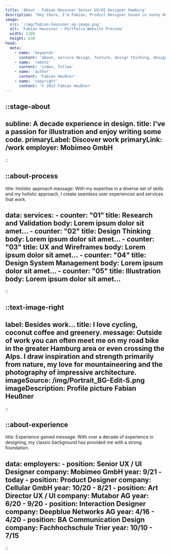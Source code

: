 ```yaml
---
title: 'About · Fabian Heussner Senior UX/UI Designer Hamburg'
description: "Hey there, I'm Fabian, Product Designer based in sunny Hamburg."
image:
  src: '/img/fabian-heussner_og-image.png'
  alt: 'Fabian Heussner · Portfolio Website Preview'
  width: 1200
  height: 630
head:
  meta:
    - name: 'keywords'
      content: 'about, service design, feature, design thinking, design, ux, ui, ux/ui, product design, designer, agile, ux research, wireframes, prototyping, ux writing, design systems, components, figma, hamburg'
    - name: 'robots'
      content: 'index, follow'
    - name: 'author'
      content: 'Fabian Heußner'
    - name: 'copyright'
      content: '© 2023 Fabian Heußner'
---
```




::stage-about
---
subline: A decade experience in design.
title: I've a passion for illustration and enjoy writing some code.
primaryLabel: Discover work
primaryLink: /work
employer: Mobimeo GmbH
---
::

::about-process
---
title: Holistic approach
message: With my expertise in a diverse set of skills and my holistic approach, I create seamless user experiences and services that work. 

data:
    services:
      - counter: "01"
        title: Research and Validation
        body: Lorem ipsum dolor sit amet…
      - counter: "02"
        title: Design Thinking
        body: Lorem ipsum dolor sit amet…
      - counter: "03"
        title: UX and Wireframes
        body: Lorem ipsum dolor sit amet…
      - counter: "04"
        title: Design System Management
        body: Lorem ipsum dolor sit amet…
      - counter: "05"
        title: Illustration
        body: Lorem ipsum dolor sit amet…     
---
::


::text-image-right
---
label: Besides work…
title: I love cycling, coconut coffee and greenery.
message: Outside of work you can often meet me on my road bike in the greater Hamburg area or even crossing the Alps. I draw inspiration and strength primarily from nature, my love for mountaineering and the photography of impressive architecture. 
imageSource: /img/Portrait_BG-Edit-S.png
imageDescription: Profile picture Fabian Heußner
---
::


::about-experience
---
title: Experience gained
message: With over a decade of experience in designing, my classic background has provided me with a strong foundation.

data:
    employers:
      - position: Senior UX / UI Designer
        company: Mobimeo GmbH
        year: 9/21 - today
      - position: Product Designer
        company: Cellular GmbH
        year: 10/20 - 8/21
      - position: Art Director UX / UI
        company: Mutabor AG
        year: 6/20 - 9/20
      - position: Interaction Designer
        company: Deepblue Networks AG
        year: 4/16 - 4/20
      - position: BA Communication Design
        company: Fachhochschule Trier
        year: 10/10 - 7/15
---
::

